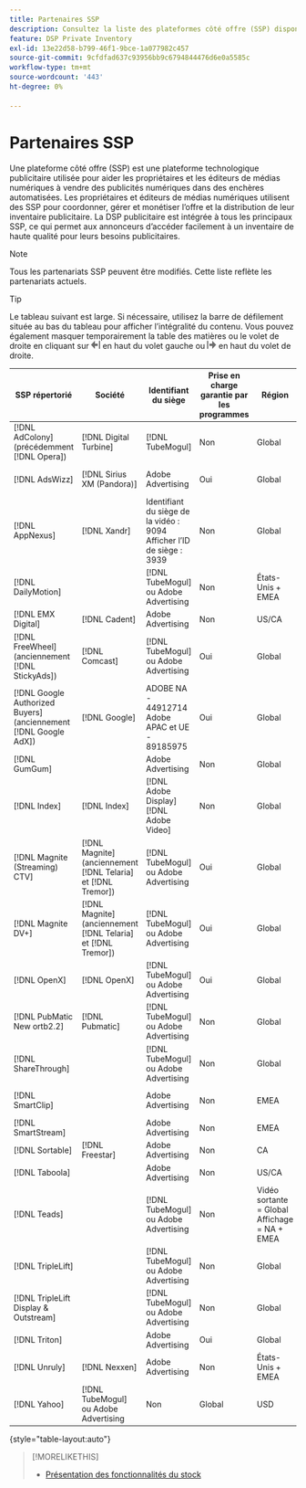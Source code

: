 ```yaml
---
title: Partenaires SSP
description: Consultez la liste des plateformes côté offre (SSP) disponibles et des partenaires exchange ouverts.
feature: DSP Private Inventory
exl-id: 13e22d58-b799-46f1-9bce-1a077982c457
source-git-commit: 9cfdfad637c93956bb9c6794844476d6e0a5585c
workflow-type: tm+mt
source-wordcount: '443'
ht-degree: 0%

---
```


# Partenaires SSP

Une plateforme côté offre (SSP) est une plateforme technologique publicitaire utilisée pour aider les propriétaires et les éditeurs de médias numériques à vendre des publicités numériques dans des enchères automatisées. Les propriétaires et éditeurs de médias numériques utilisent des SSP pour coordonner, gérer et monétiser l’offre et la distribution de leur inventaire publicitaire. La DSP publicitaire est intégrée à tous les principaux SSP, ce qui permet aux annonceurs d’accéder facilement à un inventaire de haute qualité pour leurs besoins publicitaires.

>[!NOTE]
>
>Tous les partenariats SSP peuvent être modifiés. Cette liste reflète les partenariats actuels.

>[!TIP]
>
>Le tableau suivant est large. Si nécessaire, utilisez la barre de défilement située au bas du tableau pour afficher l’intégralité du contenu. Vous pouvez également masquer temporairement la table des matières ou le volet de droite en cliquant sur ![Masquer le volet gauche](/help/dsp/assets/hide-left-pane.png "Masquer le volet gauche") en haut du volet gauche ou ![Masquer le volet droit](/help/dsp/assets/hide-right-pane.png "Masquer le volet droit") en haut du volet de droite.

| SSP répertorié | Société | Identifiant du siège | Prise en charge garantie par les programmes | Région | Devise prise en charge | Bureau vidéo | Mobile vidéo | Video CTV | Afficher le bureau | Afficher le mobile | Affichage natif | Ordinateur de bureau audio et mobile |
|--- |--- |--- |--- |--- |--- |--- |--- |--- |--- |--- |--- |--- |
| [!DNL AdColony] (précédemment [!DNL Opera]) | [!DNL Digital Turbine] | [!DNL TubeMogul] | Non | Global | USD | x | x |  | x | x |  |  |
| [!DNL AdsWizz] | [!DNL Sirius XM (Pandora)] | Adobe Advertising | Oui | Global | USD, EUR, GBP |  |  |  |  |  |  | x |
| [!DNL AppNexus] | [!DNL Xandr] | Identifiant du siège de la vidéo : 9094<br>Afficher l’ID de siège : 3939 | Non | Global | USD | x | x | x | x | x |  |  |
| [!DNL DailyMotion] |  | [!DNL TubeMogul] ou Adobe Advertising | Non | États-Unis + EMEA | USD, EUR | x | x | x | x | x |  |  |
| [!DNL EMX Digital] | [!DNL Cadent] | Adobe Advertising | Non | US/CA | USD | x | x | x | x | x |  |  |
| [!DNL FreeWheel] (anciennement [!DNL StickyAds]) | [!DNL Comcast] | [!DNL TubeMogul] ou Adobe Advertising | Oui | Global | USD, EUR, AUD, GBP | x | x | x |  |  |  |  |
| [!DNL Google Authorized Buyers] (anciennement [!DNL Google AdX]) | [!DNL Google] | ADOBE NA - 44912714<br>Adobe APAC et UE - 89185975 | Oui | Global | USD, BRL | x | x | x | x | x |  | x |
| [!DNL GumGum] |  | Adobe Advertising | Non | Global | USD | x | x |  | x | x |  |  |
| [!DNL Index] | [!DNL Index] | [!DNL Adobe Display]<br>[!DNL Adobe Video] | Non | Global | USD | x | x | x | x | x | | |
| [!DNL Magnite (Streaming) CTV] | [!DNL Magnite] (anciennement [!DNL Telaria] et [!DNL Tremor]) | [!DNL TubeMogul] ou Adobe Advertising | Oui | Global | AUD, USD | x | x | x |  |  |  |  |
| [!DNL Magnite DV+] | [!DNL Magnite] (anciennement [!DNL Telaria] et [!DNL Tremor]) | [!DNL TubeMogul] ou Adobe Advertising | Oui | Global | USD | x | x | x | x | x |  | x |
| [!DNL OpenX] | [!DNL OpenX] | [!DNL TubeMogul] ou Adobe Advertising | Oui | Global | USD | x | x | x | x | x |  |  |
| [!DNL PubMatic New ortb2.2] | [!DNL Pubmatic] | [!DNL TubeMogul] ou Adobe Advertising | Non | Global | USD | x | x | x | x | x |  |  |
| [!DNL ShareThrough] |  | [!DNL TubeMogul] ou Adobe Advertising | Non | Global | USD | x | x | x | x | x | x |  |
| [!DNL SmartClip] |  | Adobe Advertising | Non | EMEA | Toutes les devises | x | x | x | x | x |  |  |
| [!DNL SmartStream] |  | Adobe Advertising | Non | EMEA | EUR, USD | x | x |  |  |  |  |  |
| [!DNL Sortable] | [!DNL Freestar] | Adobe Advertising | Non | CA | USD |  |  |  | x | x |  |  |
| [!DNL Taboola] |  | Adobe Advertising | Non | US/CA | USD | x | x |  |  |  |  |  |
| [!DNL Teads] |  | [!DNL TubeMogul] ou Adobe Advertising | Non | Vidéo sortante = Global<br>Affichage = NA + EMEA | USD | x | x |  | x | x |  |  |
| [!DNL TripleLift] |  | [!DNL TubeMogul] ou Adobe Advertising | Non | Global | USD |  |  |  |  |  | x |  |
| [!DNL TripleLift Display & Outstream] |  | [!DNL TubeMogul] ou Adobe Advertising | Non | Global | USD | x | x | x | x | x |  |  |
| [!DNL Triton] |  | Adobe Advertising | Oui | Global | USD |  |  |  |  |  |  | x |
| [!DNL Unruly] | [!DNL Nexxen] | Adobe Advertising | Non | États-Unis + EMEA | USD | x | x | x |  |  |  |  |
| [!DNL Yahoo] | [!DNL TubeMogul] ou Adobe Advertising | Non | Global | USD | x | x | x | x | x |  |  |

{style="table-layout:auto"}

>[!MORELIKETHIS]
>
>* [Présentation des fonctionnalités du stock](inventory-overview.md)

